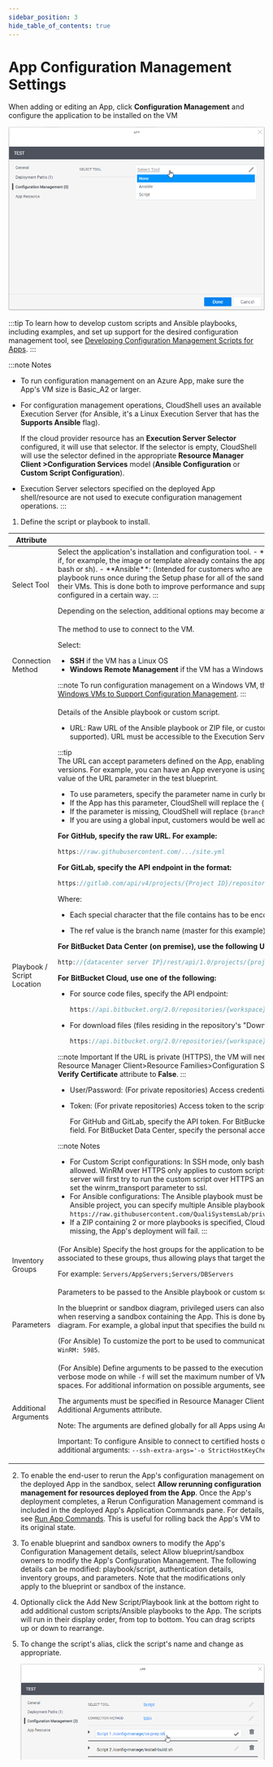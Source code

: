 ```yaml
---
sidebar_position: 3
hide_table_of_contents: true
---
```


# App Configuration Management Settings

When adding or editing an App, click **Configuration Management** and configure the application to be installed on the VM

![](/Images/CloudShell-Portal/Manage/ConfigurationManagement.png)
    
:::tip
To learn how to develop custom scripts and Ansible playbooks, including examples, and set up support for the desired configuration management tool, see [Developing Configuration Management Scripts for Apps](../../../../devguide/develop-config-management-scripts-for-apps/index.md).
:::

:::note Notes    
- To run configuration management on an Azure App, make sure the App's VM size is Basic\_A2 or larger.
- For configuration management operations, CloudShell uses an available Execution Server (for Ansible, it's a Linux Execution Server that has the **Supports Ansible** flag).
    
    If the cloud provider resource has an **Execution Server Selector** configured, it will use that selector. If the selector is empty, CloudShell will use the selector defined in the appropriate **Resource Manager Client \>Configuration Services** model (**Ansible Configuration** or **Custom Script Configuration**).
    
- Execution Server selectors specified on the deployed App shell/resource are not used to execute configuration management operations.
:::
    
1. Define the script or playbook to install.

<table>
    <thead>
        <tr>
        <th>Attribute</th>
        <th>Description</th>
        </tr>
    </thead>
    <tbody>
        <tr>
            <td>Select Tool</td>
            <td>
Select the application's installation and configuration tool.
- **None**: Do not use any Configuration Management option. Use this option if, for example, the image or template already contains the application to install.
- **Script**: Select the custom script to run (PowerShell, bash or sh).
- **Ansible**: (Intended for customers who are already using Ansible) Select the Ansible playbook to run.
:::note
The playbook runs once during the Setup phase for all of the sandbox's Apps that use that playbook, after CloudShell has finished deploying their VMs. This is done both to improve performance and support cross-server logic where multiple applications need to be installed and configured in a certain way.
:::
        
Depending on the selection, additional options may become available.  
            </td>
        </tr>
        <tr>
            <td>Connection Method</td>
            <td>
The method to use to connect to the VM.
    
Select:

- **SSH** if the VM has a Linux OS
- **Windows Remote Management** if the VM has a Windows OS
        
:::note
To run configuration management on a Windows VM, the VM must have WinRM enabled. For details, see [Enable WinRM on Windows VMs to Support Configuration Management](../../../../devguide/enable-winrm-on-win-vm-for-cfg-mng.md).
:::                        
            </td>
        </tr>
        <tr>
            <td>Playbook / Script Location</td>
            <td>
Details of the Ansible playbook or custom script.
    
- URL: Raw URL of the Ansible playbook or ZIP file, or custom script on the online repository (GitHub, GitLab and BitBucket are supported). URL must be accessible to the Execution Servers.

:::tip        
The URL can accept parameters defined on the App, enabling you to test new versions of scripts without affecting consumer-ready versions. For example, you can have an App everyone is using, but if you want to test a version you're developing, simply change the value of the URL parameter in the test blueprint.

- To use parameters, specify the parameter name in curly brackets (for example: `{branch}`).
- If the App has this parameter, CloudShell will replace the `{branch}` with its value during execution.
- If the parameter is missing, CloudShell will replace `{branch}` with an empty string.
- If you are using a global input, customers would be well advised to set a default value on the global input
:::
        
**For GitHub, specify the raw URL. For example:**

```javascript
https://raw.githubusercontent.com/.../site.yml
```

**For GitLab, specify the API endpoint in the format:**

```javascript
https://gitlab.com/api/v4/projects/{Project ID}/repository/files/testsharding%2Eyml/raw?ref=master
```

Where:

- Each special character that the file contains has to be encoded. In the example above - "%2E” is an encoded point (".”)
    
- The ref value is the branch name (master for this example)
    

**For BitBucket Data Center (on premise), use the following URL format:**

```javascript
http://{datacenter server IP}/rest/api/1.0/projects/{projectKey}/repos/{repository name}/raw/testsharding.yml
```

**For BitBucket Cloud, use one of the following:**

- For source code files, specify the API endpoint:
    
    ```javascript
    https://api.bitbucket.org/2.0/repositories/{workspace}/{repository name}/src/{GUID- the Commit hash string}/testsharding.yml
    ```
    
- For download files (files residing in the repository's "Downloads" folder), specify this endpoint:
    
    ```javascript
    https://api.bitbucket.org/2.0/repositories/{workspace}/{repository name}/downloads/site.yml
    ```
                 
:::note Important
If the URL is private (HTTPS), the VM will need to have a valid SSL certificate. To disable the certificate check, open Resource Manager Client>Resource Families>Configuration Services (Ansible Configuration or Custom Script Configuration) and set the **Verify Certificate** attribute to **False**.
:::
        
- User/Password: (For private repositories) Access credentials or token to the script/playbook's online repository.
    
- Token: (For private repositories) Access token to the script/playbook's online repository.
        
    For GitHub and GitLab, specify the API token. For BitBucket Cloud, set the repo's "App Password" in the App template's Password field. For BitBucket Data Center, specify the personal access token.
        
:::note Notes    
- For Custom Script configurations: In SSH mode, only bash and sh scripts are allowed. In WinRM mode, only PowerShell scripts are allowed. WinRM over HTTPS only applies to custom scripts at this time. If WinRM is configured to run over HTTPS, the execution server will first try to run the custom script over HTTPS and then fall back to HTTP if HTTPS is unsuccessful. To prevent the fallback, set the winrm\_transport parameter to ssl.
- For Ansible configurations: The Ansible playbook must be a YML or YAML file. To specify multiple playbooks or a hierarchy of an Ansible project, you can specify multiple Ansible playbooks or a ZIP package. For example: `https://raw.githubusercontent.com/QualiSystemsLab/private-repo-zip-download/master/README.zip`
- If a ZIP containing 2 or more playbooks is specified, CloudShell will use the playbook file titled site.yml or site.yaml. If the file is missing, the App's deployment will fail.
:::
            </td>
        </tr>
        <tr>
            <td>Inventory Groups</td>
            <td>
(For Ansible) Specify the host groups for the application to be installed, separated by semicolons (;). The newly deployed VM will be associated to these groups, thus allowing plays that target these groups to run on the VM.
    
For example: `Servers/AppServers;Servers/DBServers`
            </td>
        </tr>
        <tr>
            <td>Parameters</td>
            <td>
Parameters to be passed to the Ansible playbook or custom script. Specify the parameters and their default values.
    
In the blueprint or sandbox diagram, privileged users can also set the parameter to receive the value that is specified for a global input when reserving a sandbox containing the App. This is done by selecting the global input when editing the App in the blueprint or sandbox diagram. For example, a global input that specifies the build number of a product to be tested or which components of a product to install.
    
(For Ansible) To customize the port to be used to communicate with the VM, add the `Ansible_port` parameter. Default: `SSH` / `Port: 22` / `WinRM: 5985`.
            </td>
        </tr>
        <tr>
            <td>Additional Arguments</td>
            <td>
(For Ansible) Define arguments to be passed to the execution of the playbook (`Ansible-playbook` command). For example, `-v` will set verbose mode on while `-f` will set the maximum number of VMs to be handled in parallel. Multiple arguments can be given, separated by spaces. For additional information on possible arguments, see the official Ansible documentation.
    
The arguments must be specified in Resource Manager Client > Configuration Services family > Ansible Configuration model > Ansible Additional Arguments attribute.
    
Note: The arguments are defined globally for all Apps using Ansible.
    
Important: To configure Ansible to connect to certified hosts only (Linux VMs with a valid 'known\_hosts' key), include the following additional arguments: `--ssh-extra-args='-o StrictHostKeyChecking=yes'`
            </td>
        </tr>
    </tbody>
</table>
    
    
2. To enable the end-user to rerun the App's configuration management on the deployed App in the sandbox, select **Allow rerunning configuration management for resources deployed from the App**. Once the App's deployment completes, a Rerun Configuration Management command is included in the deployed App's Application Commands pane. For details, see [Run App Commands](../../../../portal/sandboxes/sandbox-workspace/apps/run-app-commands.md). This is useful for rolling back the App's VM to its original state.
    
3. To enable blueprint and sandbox owners to modify the App's Configuration Management details, select Allow blueprint/sandbox owners to modify the App's Configuration Management. The following details can be modified: playbook/script, authentication details, inventory groups, and parameters. Note that the modifications only apply to the blueprint or sandbox of the instance.
4. Optionally click the Add New Script/Playbook link at the bottom right to add additional custom scripts/Ansible playbooks to the App. The scripts will run in their display order, from top to bottom. You can drag scripts up or down to rearrange.

5. To change the script's alias, click the script's name and change as appropriate.
    
    ![](/Images/CloudShell-Portal/Manage/RenameConfigManageScript.png)
